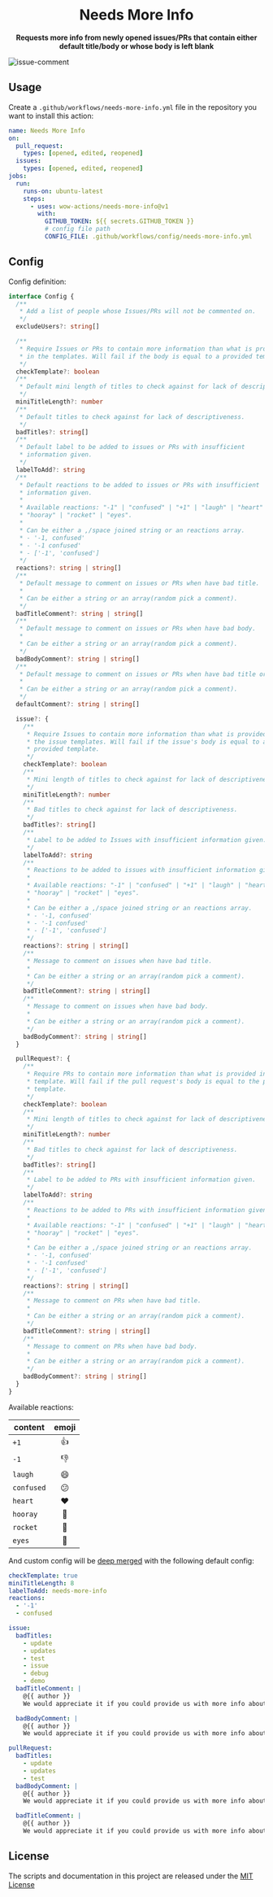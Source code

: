<h1 align="center">Needs More Info</h1>
<p align="center"><strong>Requests more info from newly opened issues/PRs that contain either default title/body or whose body is left blank</strong></p>

![issue-comment](https://github.com/wow-actions/needs-more-info/blob/master/screenshots/issue-comment.jpg?raw=true)

## Usage

Create a `.github/workflows/needs-more-info.yml` file in the repository you want to install this action:

```yml
name: Needs More Info
on:
  pull_request:
    types: [opened, edited, reopened]
  issues:
    types: [opened, edited, reopened]
jobs:
  run:
    runs-on: ubuntu-latest
    steps:
      - uses: wow-actions/needs-more-info@v1
        with:
          GITHUB_TOKEN: ${{ secrets.GITHUB_TOKEN }}
          # config file path
          CONFIG_FILE: .github/workflows/config/needs-more-info.yml
```

## Config

Config definition:

```ts
interface Config {
  /**
   * Add a list of people whose Issues/PRs will not be commented on.
   */
  excludeUsers?: string[]

  /**
   * Require Issues or PRs to contain more information than what is provided
   * in the templates. Will fail if the body is equal to a provided template.
   */
  checkTemplate?: boolean
  /**
   * Default mini length of titles to check against for lack of descriptiveness.
   */
  miniTitleLength?: number
  /**
   * Default titles to check against for lack of descriptiveness.
   */
  badTitles?: string[]
  /**
   * Default label to be added to issues or PRs with insufficient
   * information given.
   */
  labelToAdd?: string
  /**
   * Default reactions to be added to issues or PRs with insufficient
   * information given.
   *
   * Available reactions: "-1" | "confused" | "+1" | "laugh" | "heart" |
   * "hooray" | "rocket" | "eyes".
   *
   * Can be either a ,/space joined string or an reactions array.
   * - '-1, confused'
   * - '-1 confused'
   * - ['-1', 'confused']
   */
  reactions?: string | string[]
  /**
   * Default message to comment on issues or PRs when have bad title.
   *
   * Can be either a string or an array(random pick a comment).
   */
  badTitleComment?: string | string[]
  /**
   * Default message to comment on issues or PRs when have bad body.
   *
   * Can be either a string or an array(random pick a comment).
   */
  badBodyComment?: string | string[]
  /**
   * Default message to comment on issues or PRs when have bad title or bad body.
   *
   * Can be either a string or an array(random pick a comment).
   */
  defaultComment?: string | string[]

  issue?: {
    /**
     * Require Issues to contain more information than what is provided in
     * the issue templates. Will fail if the issue's body is equal to a
     * provided template.
     */
    checkTemplate?: boolean
    /**
     * Mini length of titles to check against for lack of descriptiveness.
     */
    miniTitleLength?: number
    /**
     * Bad titles to check against for lack of descriptiveness.
     */
    badTitles?: string[]
    /**
     * Label to be added to Issues with insufficient information given.
     */
    labelToAdd?: string
    /**
     * Reactions to be added to issues with insufficient information given.
     *
     * Available reactions: "-1" | "confused" | "+1" | "laugh" | "heart" |
     * "hooray" | "rocket" | "eyes".
     *
     * Can be either a ,/space joined string or an reactions array.
     * - '-1, confused'
     * - '-1 confused'
     * - ['-1', 'confused']
     */
    reactions?: string | string[]
    /**
     * Message to comment on issues when have bad title.
     *
     * Can be either a string or an array(random pick a comment).
     */
    badTitleComment?: string | string[]
    /**
     * Message to comment on issues when have bad body.
     *
     * Can be either a string or an array(random pick a comment).
     */
    badBodyComment?: string | string[]
  }

  pullRequest?: {
    /**
     * Require PRs to contain more information than what is provided in the PR
     * template. Will fail if the pull request's body is equal to the provided
     * template.
     */
    checkTemplate?: boolean
    /**
     * Mini length of titles to check against for lack of descriptiveness.
     */
    miniTitleLength?: number
    /**
     * Bad titles to check against for lack of descriptiveness.
     */
    badTitles?: string[]
    /**
     * Label to be added to PRs with insufficient information given.
     */
    labelToAdd?: string
    /**
     * Reactions to be added to PRs with insufficient information given.
     *
     * Available reactions: "-1" | "confused" | "+1" | "laugh" | "heart" |
     * "hooray" | "rocket" | "eyes".
     *
     * Can be either a ,/space joined string or an reactions array.
     * - '-1, confused'
     * - '-1 confused'
     * - ['-1', 'confused']
     */
    reactions?: string | string[]
    /**
     * Message to comment on PRs when have bad title.
     *
     * Can be either a string or an array(random pick a comment).
     */
    badTitleComment?: string | string[]
    /**
     * Message to comment on PRs when have bad body.
     *
     * Can be either a string or an array(random pick a comment).
     */
    badBodyComment?: string | string[]
  }
}
```

Available reactions:

| content    | emoji |
| ---------- | :---: |
| `+1`       |  👍   |
| `-1`       |  👎   |
| `laugh`    |  😄   |
| `confused` |  😕   |
| `heart`    |  ❤️   |
| `hooray`   |  🎉   |
| `rocket`   |  🚀   |
| `eyes`     |  👀   |

And custom config will be [deep merged](https://lodash.com/docs/4.17.15#merge) with the following default config:

```yaml
checkTemplate: true
miniTitleLength: 8
labelToAdd: needs-more-info
reactions:
  - '-1'
  - confused

issue:
  badTitles:
    - update
    - updates
    - test
    - issue
    - debug
    - demo
  badTitleComment: |
    @{{ author }}
    We would appreciate it if you could provide us with more info about this issue!

  badBodyComment: |
    @{{ author }}
    We would appreciate it if you could provide us with more info about this issue!

pullRequest:
  badTitles:
    - update
    - updates
    - test
  badBodyComment: |
    @{{ author }}
    We would appreciate it if you could provide us with more info about this pr!

  badTitleComment: |
    @{{ author }}
    We would appreciate it if you could provide us with more info about this pr!
```

## License

The scripts and documentation in this project are released under the [MIT License](LICENSE)
